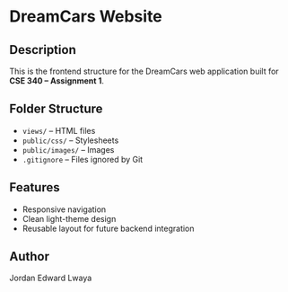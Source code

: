 # DreamCars Website

## Description
This is the frontend structure for the DreamCars web application built for **CSE 340 – Assignment 1**.

## Folder Structure
- `views/` – HTML files
- `public/css/` – Stylesheets
- `public/images/` – Images
- `.gitignore` – Files ignored by Git

## Features
- Responsive navigation
- Clean light-theme design
- Reusable layout for future backend integration

## Author
Jordan Edward Lwaya
